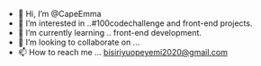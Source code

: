 - 👋 Hi, I’m @CapeEmma
- 👀 I’m interested in ..#100codechallenge and front-end projects.
- 🌱 I’m currently learning .. front-end development.
- 💞️ I’m looking to collaborate on ...
- 📫 How to reach me ... bisiriyuopeyemi2020@gmail.com

<!---
CapeEmma/CapeEmma is a ✨ special ✨ repository because its `README.md` (this file) appears on your GitHub profile.
You can click the Preview link to take a look at your changes.
--->
